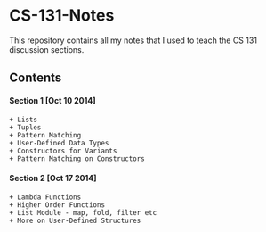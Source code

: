 CS-131-Notes
============

This repository contains all my notes that I used to teach the CS 131 discussion
sections.


## Contents

#### Section 1 [Oct 10 2014]
    + Lists
    + Tuples
    + Pattern Matching
    + User-Defined Data Types
    + Constructors for Variants
    + Pattern Matching on Constructors

#### Section 2 [Oct 17 2014]
    + Lambda Functions
    + Higher Order Functions
    + List Module - map, fold, filter etc
    + More on User-Defined Structures

